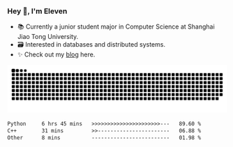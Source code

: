 ### Hey 👋, I'm Eleven

- 📚 Currently a junior student major in Computer Science at Shanghai Jiao Tong University.
- 🗃️ Interested in databases and distributed systems.
- ✨ Check out my [blog](https://blog.eleven.wiki) here.

![github contribution grid snake animation](https://raw.githubusercontent.com/El-even-11/El-even-11/output/github-contribution-grid-snake.svg)

<!--START_SECTION:waka-->

```text
Python     6 hrs 45 mins   >>>>>>>>>>>>>>>>>>>>>>---   89.60 %
C++        31 mins         >>-----------------------   06.88 %
Other      8 mins          -------------------------   01.98 %
```

<!--END_SECTION:waka-->
